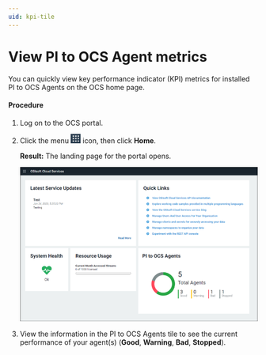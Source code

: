 ```yaml
---
uid: kpi-tile
---
```


# View PI to OCS Agent metrics

You can quickly view key performance indicator (KPI) metrics for installed PI to OCS Agents on the OCS home page.

#### Procedure

1. Log on to the OCS portal.
 
1. Click the menu ![ ](../../images/waffle-button.png) icon, then click **Home**. 

   **Result:** The landing page for the portal opens.

   ![](../../images/kpi-tile.png)

2.  View the information in the PI to OCS Agents tile to see the current performance of your agent(s) (**Good**, **Warning**, **Bad**, **Stopped**).